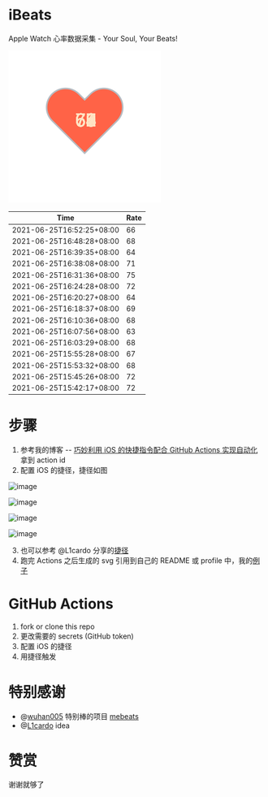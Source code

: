 # iBeats
Apple Watch 心率数据采集 - Your Soul, Your Beats!

![](./files/heart.svg)

<!--START_SECTION:my_heart_rate-->
| Time | Rate | 
 | ---- | ---- | 
| 2021-06-25T16:52:25+08:00 | 66 |
| 2021-06-25T16:48:28+08:00 | 68 |
| 2021-06-25T16:39:35+08:00 | 64 |
| 2021-06-25T16:38:08+08:00 | 71 |
| 2021-06-25T16:31:36+08:00 | 75 |
| 2021-06-25T16:24:28+08:00 | 72 |
| 2021-06-25T16:20:27+08:00 | 64 |
| 2021-06-25T16:18:37+08:00 | 69 |
| 2021-06-25T16:10:36+08:00 | 68 |
| 2021-06-25T16:07:56+08:00 | 63 |
| 2021-06-25T16:03:29+08:00 | 68 |
| 2021-06-25T15:55:28+08:00 | 67 |
| 2021-06-25T15:53:32+08:00 | 68 |
| 2021-06-25T15:45:26+08:00 | 72 |
| 2021-06-25T15:42:17+08:00 | 72 |

<!--END_SECTION:my_heart_rate-->

# 步骤
1. 参考我的博客 -- [巧妙利用 iOS 的快捷指令配合 GitHub Actions 实现自动化](https://github.com/yihong0618/gitblog/issues/198) 拿到 action id
2. 配置 iOS 的捷径，捷径如图

![image](https://user-images.githubusercontent.com/15976103/122154218-0db0b480-ce97-11eb-93bb-5aec07c558dc.png)

![image](https://user-images.githubusercontent.com/15976103/122154236-186b4980-ce97-11eb-8e4b-70551a0391ae.png)

![image](https://user-images.githubusercontent.com/15976103/122154268-2d47dd00-ce97-11eb-902e-3acf292265a9.png)

![image](https://user-images.githubusercontent.com/15976103/122174055-fa144680-ceb4-11eb-9be2-3eb83cd516f7.png)

3. 也可以参考 @L1cardo 分享的[捷径](https://www.icloud.com/shortcuts/6ab6047b459c41ad822ad6b94b1c03d4)
4. 跑完 Actions 之后生成的 svg 引用到自己的 README 或 profile 中，我的[例子](https://github.com/yihong0618) 

# GitHub Actions

1. fork or clone this repo
2. 更改需要的 secrets (GitHub token)
3. 配置 iOS 的捷径
4. 用捷径触发

# 特别感谢
- @[wuhan005](https://github.com/wuhan005) 特别棒的项目 [mebeats](https://github.com/wuhan005/mebeats)
- @[L1cardo](https://github.com/L1cardo) idea

# 赞赏
谢谢就够了
